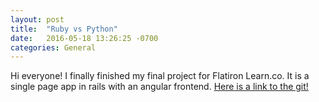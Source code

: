 ```yaml
---
layout: post
title:  "Ruby vs Python"
date:   2016-05-18 13:26:25 -0700
categories: General
---
```


Hi everyone!  I finally finished my final project for Flatiron Learn.co.  It is a single page app in rails with an angular frontend.  [Here is a link to the git!][link-to-git]

[link-to-git]: https://github.com/robmcarrier/rails-angular
